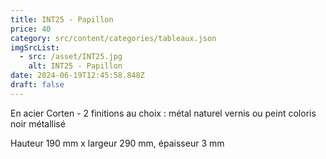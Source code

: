 ```yaml
---
title: INT25 - Papillon
price: 40
category: src/content/categories/tableaux.json
imgSrcList:
  - src: /asset/INT25.jpg
    alt: INT25 - Papillon
date: 2024-06-19T12:45:58.848Z
draft: false
---
```


En acier Corten - 2 finitions au choix : métal naturel vernis ou peint coloris noir métallisé

Hauteur 190 mm x largeur 290 mm, épaisseur 3 mm
